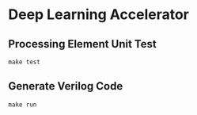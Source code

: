 # Deep Learning Accelerator

## Processing Element Unit Test

```shell
make test
```

## Generate Verilog Code

```shell
make run
```
